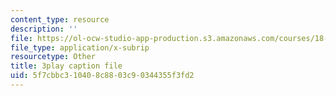 ```yaml
---
content_type: resource
description: ''
file: https://ol-ocw-studio-app-production.s3.amazonaws.com/courses/18-03sc-differential-equations-fall-2011/5f7cbbc310408c8803c90344355f3fd2_TRVS5Wo9LoM.srt
file_type: application/x-subrip
resourcetype: Other
title: 3play caption file
uid: 5f7cbbc3-1040-8c88-03c9-0344355f3fd2
---
```

